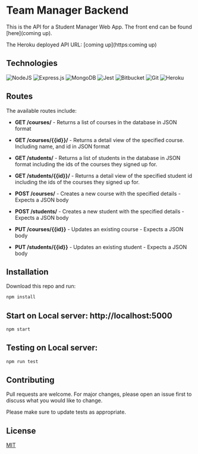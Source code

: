 # Team Manager Backend

This is the API for a Student Manager Web App.
The front end can be found [here](coming up).

The Heroku deployed API URL: [coming up](https:coming up)

## Technologies

![NodeJS](https://img.shields.io/badge/node.js-6DA55F?style=for-the-badge&logo=node.js&logoColor=white)
![Express.js](https://img.shields.io/badge/express.js-%23404d59.svg?style=for-the-badge&logo=express&logoColor=%2361DAFB)
![MongoDB](https://img.shields.io/badge/MongoDB-%234ea94b.svg?style=for-the-badge&logo=mongodb&logoColor=white)
![Jest](https://img.shields.io/badge/-jest-%23C21325?style=for-the-badge&logo=jest&logoColor=white)
![Bitbucket](https://img.shields.io/badge/bitbucket-%230047B3.svg?style=for-the-badge&logo=bitbucket&logoColor=white)
![Git](https://img.shields.io/badge/git-%23F05033.svg?style=for-the-badge&logo=git&logoColor=white)
![Heroku](https://img.shields.io/badge/heroku-%23430098.svg?style=for-the-badge&logo=heroku&logoColor=white)

## Routes

The available routes include:

- **GET /courses/** - Returns a list of courses in the database in JSON format
- **GET /courses/{{id}}/** - Returns a detail view of the specified course. Including name, and id in JSON format
- **GET /students/** - Returns a list of students in the database in JSON format including the ids of the courses they signed up for.
- **GET /students/{{id}}/** - Returns a detail view of the specified student id including the ids of the courses they signed up for.

- **POST /courses/** - Creates a new course with the specified details - Expects a JSON body
- **POST /students/** - Creates a new student with the specified details - Expects a JSON body

- **PUT /courses/{{id}}** - Updates an existing course - Expects a JSON body
- **PUT /students/{{id}}** - Updates an existing student - Expects a JSON body

## Installation

Download this repo and run:

```bash
npm install
```

## Start on Local server: http://localhost:5000

```bash
npm start
```

## Testing on Local server:

```bash
npm run test
```

## Contributing

Pull requests are welcome. For major changes, please open an issue first to discuss what you would like to change.

Please make sure to update tests as appropriate.

## License

[MIT](https://choosealicense.com/licenses/mit/)